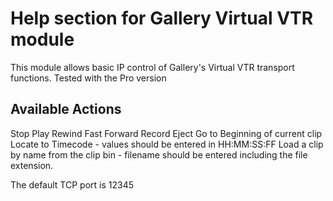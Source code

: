 # Help section for Gallery Virtual VTR module

This module allows basic IP control of Gallery's Virtual VTR transport functions. Tested with the Pro version

## Available Actions
Stop
Play
Rewind
Fast Forward
Record
Eject
Go to Beginning of current clip
Locate to Timecode - values should be entered in HH:MM:SS:FF
Load a clip by name from the clip bin - filename should be entered including the file extension.

The default TCP port is 12345

